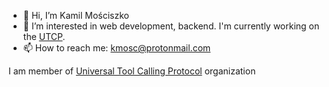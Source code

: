 - 👋 Hi, I’m Kamil Mościszko
- 👀 I’m interested in web development, backend. I'm currently working on the [UTCP](https://github.com/universal-tool-calling-protocol/go-utcp).
- 📫 How to reach me: kmosc@protonmail.com

I am member of [Universal Tool Calling Protocol](https://github.com/universal-tool-calling-protocol) organization

<!---
Raezil/Raezil is a ✨ special ✨ repository because its `README.md` (this file) appears on your GitHub profile.
You can click the Preview link to take a look at your changes.
--->

